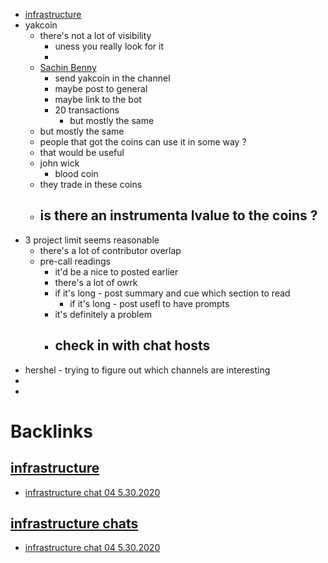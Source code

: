- [infrastructure](<infrastructure.md>)
- yakcoin
    - there's not a lot of visibility 
        - uness you really look for it 
        - 
    - [Sachin Benny](<Sachin Benny.md>) 
        - send yakcoin in the channel
        - maybe post to general 
        - maybe link to the bot 
        - 20 transactions
            - but mostly the same 
    - but mostly the same 
    - people that got the coins can use it in some way ? 
    - that would be useful 
    - john wick
        - blood coin 
    - they trade in these coins 
    - is there an instrumenta lvalue to the coins ? 
        - 
- 3 project limit seems reasonable
    - there's a lot of contributor overlap 
    - pre-call readings
        - it'd be a nice to posted earlier 
        - there's a lot of owrk
        - if it's long - post summary and cue which section to read
            - if it's long - post usefl to have prompts
        - it's definitely a problem 
        - check in with chat hosts 
            - 
- hershel - trying to figure out which channels are interesting 
- 
- 

# Backlinks
## [infrastructure](<infrastructure.md>)
- [infrastructure chat 04 5.30.2020](<infrastructure chat 04 5.30.2020.md>)

## [infrastructure chats](<infrastructure chats.md>)
- [infrastructure chat 04 5.30.2020](<infrastructure chat 04 5.30.2020.md>)

